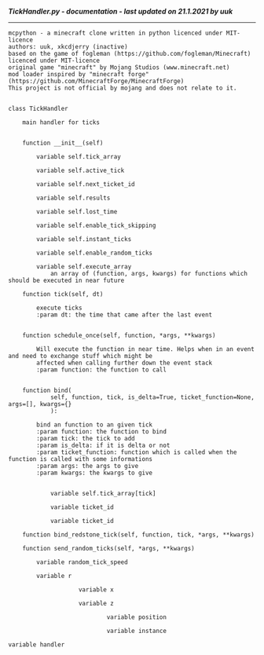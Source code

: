 ***TickHandler.py - documentation - last updated on 21.1.2021 by uuk***
___

    mcpython - a minecraft clone written in python licenced under MIT-licence
    authors: uuk, xkcdjerry (inactive)
    based on the game of fogleman (https://github.com/fogleman/Minecraft) licenced under MIT-licence
    original game "minecraft" by Mojang Studios (www.minecraft.net)
    mod loader inspired by "minecraft forge" (https://github.com/MinecraftForge/MinecraftForge)
    This project is not official by mojang and does not relate to it.


    class TickHandler
        
        main handler for ticks


        function __init__(self)

            variable self.tick_array

            variable self.active_tick

            variable self.next_ticket_id

            variable self.results

            variable self.lost_time

            variable self.enable_tick_skipping

            variable self.instant_ticks

            variable self.enable_random_ticks

            variable self.execute_array
                an array of (function, args, kwargs) for functions which should be executed in near future

        function tick(self, dt)
            
            execute ticks
            :param dt: the time that came after the last event


        function schedule_once(self, function, *args, **kwargs)
            
            Will execute the function in near time. Helps when in an event and need to exchange stuff which might be
            affected when calling further down the event stack
            :param function: the function to call


        function bind(
                self, function, tick, is_delta=True, ticket_function=None, args=[], kwargs={}
                ):
            
            bind an function to an given tick
            :param function: the function to bind
            :param tick: the tick to add
            :param is_delta: if it is delta or not
            :param ticket_function: function which is called when the function is called with some informations
            :param args: the args to give
            :param kwargs: the kwargs to give


                variable self.tick_array[tick]

                variable ticket_id

                variable ticket_id

        function bind_redstone_tick(self, function, tick, *args, **kwargs)

        function send_random_ticks(self, *args, **kwargs)

            variable random_tick_speed

            variable r

                        variable x

                        variable z

                                variable position

                                variable instance

    variable handler
